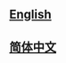 ## <a href='https://mmcv.readthedocs.io/en/latest/'>English</a>

## <a href='https://mmcv.readthedocs.io/zh_CN/latest/'>简体中文</a>
